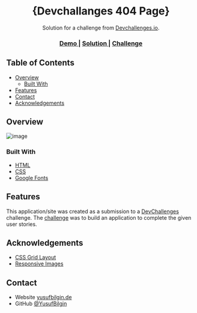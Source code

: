<!-- Please update value in the {}  -->

<h1 align="center">{Devchallanges 404 Page}</h1>

<div align="center">
   Solution for a challenge from  <a href="http://devchallenges.io" target="_blank">Devchallenges.io</a>.
</div>

<div align="center">
  <h3>
    <a href="https://{https://ee-camp-01-lake.vercel.app/}">
      Demo
    </a>
    <span> | </span>
    <a href="https://{https://github.com/YusufBilgin/eeCamp-01}">
      Solution
    </a>
    <span> | </span>
    <a href="https://devchallenges.io/challenges/wBunSb7FPrIepJZAg0sY">
      Challenge
    </a>
  </h3>
</div>

<!-- TABLE OF CONTENTS -->

## Table of Contents

- [Overview](#overview)
  - [Built With](#built-with)
- [Features](#features)
- [Contact](#contact)
- [Acknowledgements](#acknowledgements)

<!-- OVERVIEW -->

## Overview

![image](https://user-images.githubusercontent.com/44565463/116781065-d28e2980-aa80-11eb-86c5-ab700d752d5b.png)


### Built With

<!-- This section should list any major frameworks that you built your project using. Here are a few examples.-->

- [HTML](https://developer.mozilla.org/en-US/docs/Web/HTML)
- [CSS](https://developer.mozilla.org/en-US/docs/Web/CSS)
- [Google Fonts](https://fonts.google.com/)

## Features

<!-- List the features of your application or follow the template. Don't share the figma file here :) -->

This application/site was created as a submission to a [DevChallenges](https://devchallenges.io/challenges) challenge. The [challenge](https://devchallenges.io/challenges/wBunSb7FPrIepJZAg0sY) was to build an application to complete the given user stories.


## Acknowledgements

<!-- This section should list any articles or add-ons/plugins that helps you to complete the project. This is optional but it will help you in the future. For exmpale -->

- [CSS Grid Layout](https://www.w3schools.com/css/css_grid.asp)
- [Responsive Images](https://www.w3schools.com/howto/howto_css_image_responsive.asp)

## Contact

- Website [yusufbilgin.de](https://yusufbilgin.de/)
- GitHub [@YusufBilgin](https://github.com/YusufBilgin)


